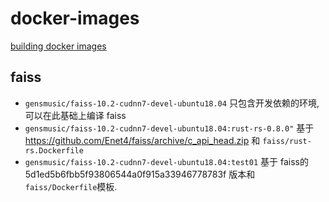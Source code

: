 # docker-images

[building docker images](https://docs.github.com/en/actions/creating-actions/creating-a-docker-container-action)


## faiss

- `gensmusic/faiss-10.2-cudnn7-devel-ubuntu18.04` 只包含开发依赖的环境,可以在此基础上编译 faiss
- `gensmusic/faiss-10.2-cudnn7-devel-ubuntu18.04:rust-rs-0.8.0"` 基于 https://github.com/Enet4/faiss/archive/c_api_head.zip 和 `faiss/rust-rs.Dockerfile`
- `gensmusic/faiss-10.2-cudnn7-devel-ubuntu18.04:test01` 基于 faiss的 5d1ed5b6fbb5f93806544a0f915a33946778783f 版本和 `faiss/Dockerfile`模板.